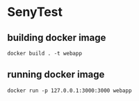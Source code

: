 # SenyTest

## building docker image
```
docker build . -t webapp
```

## running docker image
```
docker run -p 127.0.0.1:3000:3000 webapp
```